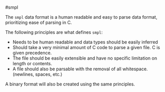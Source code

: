 #smpl

The `smpl` data format is a human readable and easy to parse data format, prioritizing ease of parsing in C.

The following principles are what defines `smpl`:

* Needs to be human readable and data types should be easily inferred
* Should take a very minimal amount of C code to parse a given file. C is given precedence.
* The file should be easily extensible and have no specific limitation on length or contents.
* A file should also be parsable with the removal of all whitespace. (newlines, spaces, etc.)

A binary format will also be created using the same principles.
